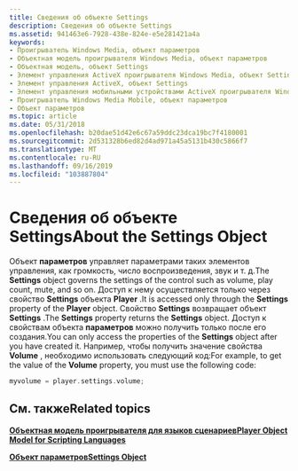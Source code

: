 ```yaml
---
title: Сведения об объекте Settings
description: Сведения об объекте Settings
ms.assetid: 941463e6-7928-438e-824e-e5e281421a4a
keywords:
- Проигрыватель Windows Media, объект параметров
- Объектная модель проигрывателя Windows Media, объект параметров
- Объектная модель, объект Settings
- Элемент управления ActiveX проигрывателя Windows Media, объект Settings
- Элемент управления ActiveX, объект Settings
- Элемент управления мобильными устройствами ActiveX проигрывателя Windows Media, объект Settings
- Проигрыватель Windows Media Mobile, объект параметров
- Объект параметров
ms.topic: article
ms.date: 05/31/2018
ms.openlocfilehash: b20dae51d42e6c67a59ddc23dca19bc7f4180001
ms.sourcegitcommit: 2d531328b6ed82d4ad971a45a5131b430c5866f7
ms.translationtype: MT
ms.contentlocale: ru-RU
ms.lasthandoff: 09/16/2019
ms.locfileid: "103887804"
---
```

# <a name="about-the-settings-object"></a><span data-ttu-id="f905c-111">Сведения об объекте Settings</span><span class="sxs-lookup"><span data-stu-id="f905c-111">About the Settings Object</span></span>

<span data-ttu-id="f905c-112">Объект **параметров** управляет параметрами таких элементов управления, как громкость, число воспроизведения, звук и т. д.</span><span class="sxs-lookup"><span data-stu-id="f905c-112">The **Settings** object governs the settings of the control such as volume, play count, mute, and so on.</span></span> <span data-ttu-id="f905c-113">Доступ к нему осуществляется только через свойство **Settings** объекта **Player** .</span><span class="sxs-lookup"><span data-stu-id="f905c-113">It is accessed only through the **Settings** property of the **Player** object.</span></span> <span data-ttu-id="f905c-114">Свойство **Settings** возвращает объект **Settings** .</span><span class="sxs-lookup"><span data-stu-id="f905c-114">The **Settings** property returns the **Settings** object.</span></span> <span data-ttu-id="f905c-115">Доступ к свойствам объекта **параметров** можно получить только после его создания.</span><span class="sxs-lookup"><span data-stu-id="f905c-115">You can only access the properties of the **Settings** object after you have created it.</span></span> <span data-ttu-id="f905c-116">Например, чтобы получить значение свойства **Volume** , необходимо использовать следующий код:</span><span class="sxs-lookup"><span data-stu-id="f905c-116">For example, to get the value of the **Volume** property, you must use the following code:</span></span>


```C++
myvolume = player.settings.volume;

```



## <a name="related-topics"></a><span data-ttu-id="f905c-117">См. также</span><span class="sxs-lookup"><span data-stu-id="f905c-117">Related topics</span></span>

<dl> <dt>

[<span data-ttu-id="f905c-118">**Объектная модель проигрывателя для языков сценариев**</span><span class="sxs-lookup"><span data-stu-id="f905c-118">**Player Object Model for Scripting Languages**</span></span>](player-object-model-for-scripting-languages.md)
</dt> <dt>

[<span data-ttu-id="f905c-119">**Объект параметров**</span><span class="sxs-lookup"><span data-stu-id="f905c-119">**Settings Object**</span></span>](settings-object.md)
</dt> </dl>

 

 




